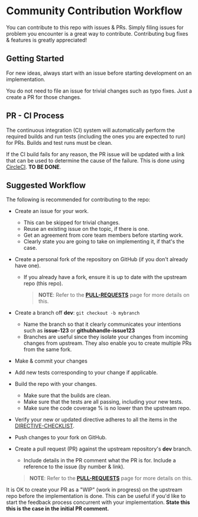 # Community Contribution WorkflowYou can contribute to this repo with issues & PRs. Simply filing issues for problem you encounter is a great way to contribute. Contributing bug fixes & features is greatly appreciated!## Getting StartedFor new ideas, always start with an issue before starting development on an implementation.You do not need to file an issue for trivial changes such as typo fixes. Just a create a PR for those changes.## PR - CI ProcessThe continuous integration (CI) system will automatically perform the required builds and run tests (including the ones you are expected to run) for PRs. Builds and test runs must be clean.If the CI build fails for any reason, the PR issue will be updated with a link that can be used to determine the cause of the failure. This is done using [CircleCI](https://circleci.com/). **TO BE DONE**.## Suggested WorkflowThe following is recommended for contributing to the repo:- Create an issue for your work.  - This can be skipped for trivial changes.  - Reuse an existing issue on the topic, if there is one.  - Get an agreement from core team members before starting work.  - Clearly state you are going to take on implementing it, if that's the case.- Create a personal fork of the repository on GitHub (if you don't already have one).  - If you already have a fork, ensure it is up to date with the upstream repo (this repo).     > **NOTE**: Refer to the **[PULL-REQUESTS](PULL-REQUESTS.md)** page for more details on this.- Create a branch off **dev**: `git checkout -b mybranch`  - Name the branch so that it clearly communicates your intentions such as **issue-123** or **githubhandle-issue123**  - Branches are useful since they isolate your changes from incoming changes from upstream. They also enable you to create multiple PRs from the same fork.- Make & commit your changes- Add new tests corresponding to your change if applicable.- Build the repo with your changes.  - Make sure that the builds are clean.  - Make sure that the tests are all passing, including your new tests.  - Make sure the code coverage % is no lower than the upstream repo.- Verify your new or updated directive adheres to all the items in the [DIRECTIVE-CHECKLIST](DIRECTIVE-CHECKLIST.md).- Push changes to your fork on GitHub.- Create a pull request (PR) against the upstream repository's **dev** branch.  - Include details in the PR comment what the PR is for. Include a reference to the issue (by number & link).  > **NOTE**: Refer to the **[PULL-REQUESTS](PULL-REQUESTS.md)** page for more details on this.It is OK to create your PR as a "WIP" (work in progress) on the upstream repo before the implementation is done. This can be useful if you'd like to start the feedback process concurrent with your implementation. **State this this is the case in the initial PR comment.**